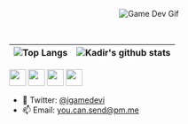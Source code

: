 <p align="center" >
  <img src="https://github.com/IGameDevI/igamedevi/blob/master/gamer_800x600.gif?raw=true"  alt="Game Dev Gif">
</p>



<br>

| ![Top Langs](https://github-readme-stats.vercel.app/api/top-langs/?username=igamedevi&hide_langs_below=1&hide_border=true&hide=html,shaderlab,java,hlsl,c%23&langs_count=7)| ![Kadir's github stats](https://github-readme-stats.vercel.app/api/?username=igamedevi&show_icons=true&title_color=3080ed&icon_color=3080ed&text_color=9f9f9f&bg_color=ffffff,issues&hide_border=true&count_private=true) |
|------------------------------------------------------------------------------------------------------------|------------------------------------------------------------------------------------------------------------------------------------------------------------------------------------------------------------------|


 <code title="Unity Logo"><img height="30" src="https://108download.com/wp-content/uploads/Unity-Web-Player.png"></code> <code title="Flutter Logo"><img height="30" src="https://cdn.worldvectorlogo.com/logos/flutter-logo.svg"></code> <code title="Figma Logo"><img height="30" src="https://i.pinimg.com/originals/a5/58/b4/a558b426cb8973523f37bbed94cf0f09.png"></code> <code title="Fl Studio Logo"><img height="30" src="https://www.image-line.com/wp-content/themes/intracto/build/images/fl-fruit-logo.png"></code>

- 💬 Twitter: <a href="https://www.twitter.com/igamedevi">@igamedevi</a>
- 📫 Email: you.can.send@pm.me
